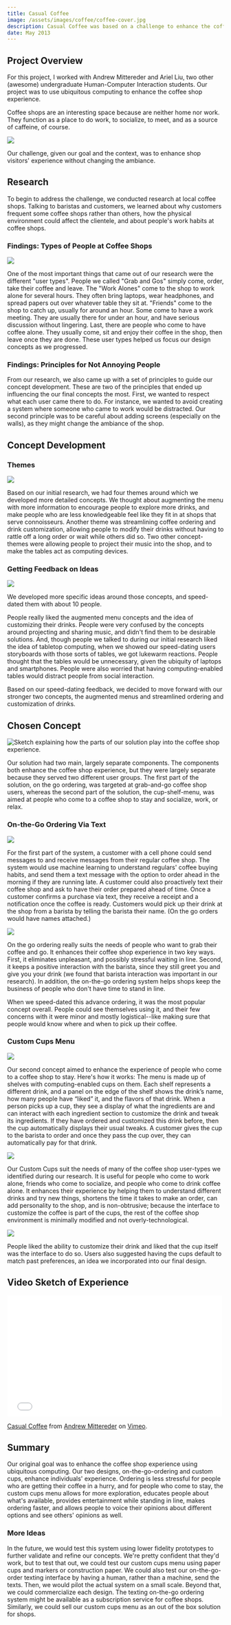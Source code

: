 ```yaml
---
title: Casual Coffee
image: /assets/images/coffee/coffee-cover.jpg
description: Casual Coffee was based on a challenge to enhance the coffee shop experience using ubiquitous computing. My team created two designs aimed at this&mdash;on-the-go-ordering and custom cups
date: May 2013
---
```


## Project Overview

For this project, I worked with Andrew Mittereder and Ariel Liu, two other (awesome) undergraduate Human-Computer Interaction students. Our project was to use ubiquitous computing to enhance the coffee shop experience.

Coffee shops are an interesting space because are neither home nor work. They function as a place to do work, to socialize, to meet, and as a source of caffeine, of course.

![](/assets/images/coffee/casual-coffee-final-presentation2.jpg)

Our challenge, given our goal and the context, was to enhance shop visitors' experience without changing the ambiance.

## Research

To begin to address the challenge, we conducted research at local coffee shops. Talking to baristas and customers, we learned about why customers frequent some coffee shops rather than others, how the physical environment could affect the clientele, and about people's work habits at coffee shops.

### Findings: Types of People at Coffee Shops

![](/assets/images/coffee/casual-coffee-final-presentation3.jpg)

One of the most important things that came out of our research were the different "user types". People we called "Grab and Gos" simply come, order, take their coffee and leave. The "Work Alones" come to the shop to work alone for several hours. They often bring laptops, wear headphones, and spread papers out over whatever table they sit at.  "Friends" come to the shop to catch up, usually for around an hour. Some come to have a work meeting. They are usually there for under an hour, and have serious discussion without lingering. Last, there are people who come to have coffee alone. They usually come, sit and enjoy their coffee in the shop, then leave once they are done. These user types helped us focus our design concepts as we progressed.

### Findings: Principles for Not Annoying People

From our research, we also came up with a set of principles to guide our concept development. These are two of the principles that ended up influencing the our final concepts the most. First, we wanted to respect what each user came there to do. For instance, we wanted to avoid creating a system where someone who came to work would be distracted. Our second principle was to be careful about adding screens (especially on the walls), as they might change the ambiance of the shop.

## Concept Development

### Themes

![](/assets/images/coffee/casual-coffee-final-presentation5.jpg)

Based on our initial research, we had four themes around which we developed more detailed concepts. We thought about augmenting the menu with more information to encourage people to explore more drinks, and make people who are less knowledgeable feel like they fit in at shops that serve connoisseurs. Another theme was streamlining coffee ordering and drink customization, allowing people to modify their drinks without having to rattle off a long order or wait while others did so.  Two other concept-themes were allowing people to project their music into the shop, and to make the tables act as computing devices.

### Getting Feedback on Ideas

![](/assets/images/coffee/casual-coffee-final-presentation6.jpg)

We developed more specific ideas around those concepts, and speed-dated them with about 10 people.

People really liked the augmented menu concepts and the idea of customizing their drinks. People were very confused by the concepts around projecting and sharing music, and didn't find them to be desirable solutions. And, though people we talked to during our initial research liked the idea of tabletop computing, when we showed our speed-dating users storyboards with those sorts of tables, we got lukewarm reactions. People thought that the tables would be unnecessary, given the ubiquity of laptops and smartphones. People were also worried that having computing-enabled tables would distract people from social interaction.

Based on our speed-dating feedback, we decided to move forward with our stronger two concepts, the augmented menus and streamlined ordering and customization of drinks.

## Chosen Concept

![Sketch explaining how the parts of our solution play into the coffee shop experience.](/assets/images/coffee/casual-coffee-final-presentation7.jpg)

Our solution had two main, largely separate components. The components both enhance the coffee shop experience, but they were largely separate because they served two different user groups. The first part of the solution, on the go ordering, was targeted at grab-and-go coffee shop users, whereas the second part of the solution, the cup-shelf-menu, was aimed at people who come to a coffee shop to stay and socialize, work, or relax.

### On-the-Go Ordering Via Text

![](/assets/images/coffee/casual-coffee-final-presentation8.jpg)

For the first part of the system, a customer with a cell phone could send messages to and receive messages from their regular coffee shop. The system would use machine learning to understand regulars' coffee buying habits, and send them a text message with the option to order ahead in the morning if they are running late. A customer could also proactively text their coffee shop and ask to have their order prepared ahead of time. Once a customer confirms a purchase via text, they receive a receipt and a notification once the coffee is ready. Customers would pick up their drink at the shop from a barista by telling the barista their name. (On the go orders would have names attached.)

![](/assets/images/coffee/casual-coffee-final-presentation9.jpg)

On the go ordering really suits the needs of people who want to grab their coffee and go. It enhances their coffee shop experience in two key ways. First, it eliminates unpleasant, and possibly stressful waiting in line. Second, it keeps a positive interaction with the barista, since they still greet you and give you your drink (we found that barista interaction was important in our research). In addition, the on-the-go ordering system helps shops keep the business of people who don't have time to stand in line.

When we speed-dated this advance ordering, it was the most popular concept overall. People could see themselves using it, and their few concerns with it were minor and mostly logistical--like making sure that people would know where and when to pick up their coffee.

### Custom Cups Menu

![](/assets/images/coffee/casual-coffee-final-presentation11.jpg)

Our second concept aimed to enhance the experience of people who come to a coffee shop to stay. Here's how it works: The menu is made up of shelves with computing-enabled cups on them. Each shelf represents a different drink, and a panel on the edge of the shelf shows the drink’s name, how many people have “liked” it, and  the flavors of that drink. When a person picks up a cup, they see a display of what the ingredients are and can interact with each ingredient section to customize the drink and tweak its ingredients. If they have ordered and customized this drink before, then the cup automatically displays their usual tweaks. A customer gives the cup to the barista to order and once they pass the cup over, they can automatically pay for that drink.

![](/assets/images/coffee/casual-coffee-final-presentation12.jpg)

Our Custom Cups suit the needs of many of the coffee shop user-types we identified during our research. It is useful for people who come to work alone, friends who come to socialize, and people who come to drink coffee alone. It enhances their experience by helping them to understand different drinks and try new things, shortens the time it takes to make an order, can add personality to the shop, and is non-obtrusive; because the interface to customize the coffee is part of the cups, the rest of the coffee shop environment is minimally modified and not overly-technological.

![](/assets/images/coffee/casual-coffee-final-presentation13.jpg)

People liked the ability to customize their drink and liked that the cup itself was the interface to do so. Users also suggested having the cups default to match past preferences, an idea we incorporated into our final design.

## Video Sketch of Experience

<iframe src="//player.vimeo.com/video/65627875" width="500" height="281" frameborder="0" webkitallowfullscreen mozallowfullscreen allowfullscreen></iframe> <p><a href="http://vimeo.com/65627875">Casual Coffee</a> from <a href="http://vimeo.com/user18170552">Andrew Mittereder</a> on <a href="https://vimeo.com">Vimeo</a>.</p>

## Summary

Our original goal was to enhance the coffee shop experience using ubiquitous computing. Our two designs, on-the-go-ordering and custom cups, enhance individuals' experience. Ordering is less stressful for people who are getting their coffee in a hurry, and for people who come to stay, the custom cups menu allows for more exploration, educates people about what's available, provides entertainment while standing in line, makes ordering faster, and allows people to voice their opinions about different options and see others' opinions as well.

### More Ideas

In the future, we would test this system using lower fidelity prototypes to further validate and refine our concepts. We're pretty confident that they'd work, but to test that out, we could test our custom cups menu using paper cups and markers or construction paper. We could also test our on-the-go-order texting interface by having a human, rather than a machine, send the texts. Then, we would pilot the actual system on a small scale.
Beyond that, we could commercialize each design. The texting on-the-go ordering system might be available as a subscription service for coffee shops. Similarly, we could sell our custom cups menu as an out of the box solution for shops.







